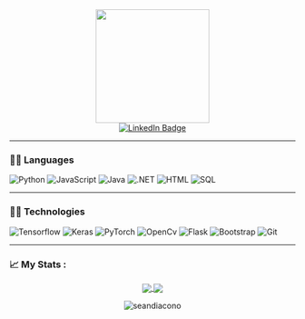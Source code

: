 <div id="header" align="center">
  <img src="https://media.giphy.com/media/9GIE4bg4EV7UYFeP5B/giphy.gif" width="200"/>
</div>

<div id="badges" align='center'>
  <a href='https://www.linkedin.com/in/sean-diacono-ba02ab11a/'>
  <img src="https://img.shields.io/badge/LinkedIn-blue?style=for-the-badge&logo=linkedin&logoColor=white" alt="LinkedIn Badge"/>
   </a>
</div>

---

### 🐱‍💻 Languages

![Python](https://img.shields.io/badge/-Python-000?&logo=Python)
![JavaScript](https://img.shields.io/badge/-JavaScript-000?&logo=JavaScript)
![Java](https://img.shields.io/badge/-Java-000?&logo=Java&logoColor=007396)
![.NET](https://img.shields.io/badge/-.NET-000?&logo=.NET)
![HTML](https://img.shields.io/badge/-HTML-000?&logo=html5)
![SQL](https://img.shields.io/badge/-SQL-000?&logo=MySQL)

---

### 👨‍💻 Technologies

![Tensorflow](https://img.shields.io/badge/-Tensorflow-000?&logo=tensorflow)
![Keras](https://img.shields.io/badge/-Keras-000?&logo=keras)
![PyTorch](https://img.shields.io/badge/-PyTorch-000?&logo=pytorch)
![OpenCv](https://img.shields.io/badge/-OpenCV-000?&logo=opencv)
![Flask](https://img.shields.io/badge/-Flask-000?&logo=flask)
![Bootstrap](https://img.shields.io/badge/-Bootstrap-000?&logo=bootstrap)
![Git](https://img.shields.io/badge/-Git-000?&logo=git)


---

### 📈 My Stats :
<div id='stats' align='center'>
<a href="https://github-readme-stats.vercel.app/api?username=seandiacono&count_private=true&show_icons=true&theme=dark">
  <img align="center" src="https://github-readme-stats.vercel.app/api?username=seandiacono&theme=dark" />
</a>
<a href="https://github.com/m0rp43us">
  <img align="center" src="https://github-readme-stats.vercel.app/api/top-langs/?username=seandiacono&theme=dark&hide=jupyter notebook" />
</a>
<p align="center"><img src="https://github-readme-streak-stats.herokuapp.com/?user=seandiacono&theme=black-ice&hide_border=true&stroke=0000&background=0D1117&ring=e05397&fire=e05397&currStreakLabel=e05397&bg_color=30,e96443,904e95&title_color=fff&text_color=fff" alt="seandiacono" /></p>
</div>


<!--
**seandiacono/seandiacono** is a ✨ _special_ ✨ repository because its `README.md` (this file) appears on your GitHub profile.

Here are some ideas to get you started:

- 🔭 I’m currently working on ...
- 🌱 I’m currently learning ...
- 👯 I’m looking to collaborate on ...
- 🤔 I’m looking for help with ...
- 💬 Ask me about ...
- 📫 How to reach me: ...
- 😄 Pronouns: ...
- ⚡ Fun fact: ...
-->
